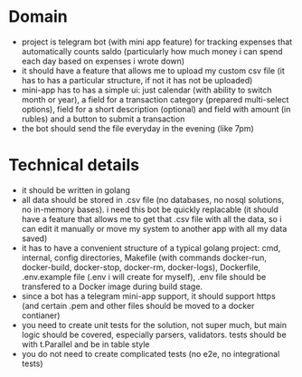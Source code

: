 # Domain 
- project is telegram bot (with mini app feature) for tracking expenses that automatically counts saldo (particularly how much money i can spend each day based on expenses i wrote down)
- it should have a feature that allows me to upload my custom csv file (it has to has a particular structure, if not it has not be uploaded)
- mini-app has to has a simple ui: just calendar (with ability to switch month or year), a field for a transaction category (prepared multi-select options), field for a short description (optional) and field with amount (in rubles) and a button to submit a transaction
- the bot should send the file everyday in the evening (like 7pm)

# Technical details
- it should be written in golang
- all data should be stored in .csv file (no databases, no nosql solutions, no in-memory bases). i need this bot be quickly replacable (it should have a feature that allows me to get that .csv file with all the data, so i can edit it manually or move my system to another app with all my data saved)
- it has to have a convenient structure of a typical golang project: cmd, internal, config directories, Makefile (with commands docker-run, docker-build, docker-stop, docker-rm, docker-logs), Dockerfile, .env.example file (.env i will create for myself), .env file should be transfered to a Docker image during build stage.
- since a bot has a telegram mini-app support, it should support https (and certain .pem and other files should be moved to a docker contianer)
- you need to create unit tests for the solution, not super much, but main logic should be covered, especially parsers, validators. tests should be with t.Parallel and be in table style
- you do not need to create complicated tests (no e2e, no integrational tests)

